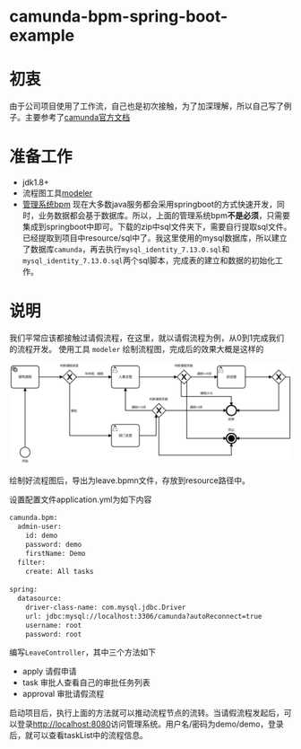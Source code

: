 # camunda-bpm-spring-boot-example
# 初衷
由于公司项目使用了工作流，自己也是初次接触，为了加深理解，所以自己写了例子。主要参考了[camunda官方文档](https://docs.camunda.org/)

# 准备工作
- jdk1.8+
- 流程图工具[modeler](https://camunda.com/download/modeler/)
- [管理系统bpm](https://camunda.com/download/)
现在大多数java服务都会采用springboot的方式快速开发，同时，业务数据都会基于数据库。所以，上面的管理系统bpm**不是必须**，只需要集成到springboot中即可。下载的zip中sql文件夹下，需要自行提取sql文件。已经提取到项目中resource/sql中了。我这里使用的mysql数据库，所以建立了数据库`camunda`，再去执行`mysql_identity_7.13.0.sql`和`mysql_identity_7.13.0.sql`两个sql脚本，完成表的建立和数据的初始化工作。

# 说明
我们平常应该都接触过请假流程，在这里，就以请假流程为例，从0到1完成我们的流程开发。
使用工具  `modeler` 绘制流程图，完成后的效果大概是这样的

![img/leave.png](img/leave.png)

绘制好流程图后，导出为leave.bpmn文件，存放到resource路径中。

设置配置文件application.yml为如下内容
```
camunda.bpm:
  admin-user:
    id: demo
    password: demo
    firstName: Demo
  filter:
    create: All tasks

spring:
  datasource:
    driver-class-name: com.mysql.jdbc.Driver
    url: jdbc:mysql://localhost:3306/camunda?autoReconnect=true
    username: root
    password: root
```
编写`LeaveController`，其中三个方法如下
- apply 请假申请
- task 审批人查看自己的审批任务列表
- approval 审批请假流程

启动项目后，执行上面的方法就可以推动流程节点的流转。当请假流程发起后，可以登录[http://localhost:8080](http://localhost:8080)访问管理系统。用户名/密码为demo/demo，登录后，就可以查看taskList中的流程信息。